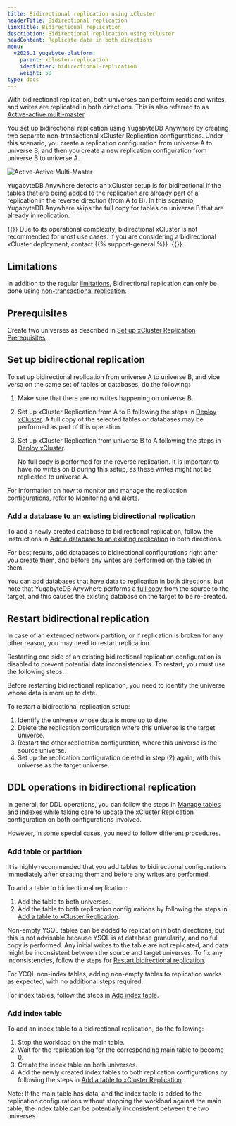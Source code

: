 ```yaml
---
title: Bidirectional replication using xCluster
headerTitle: Bidirectional replication
linkTitle: Bidirectional replication
description: Bidirectional replication using xCluster
headContent: Replicate data in both directions
menu:
  v2025.1_yugabyte-platform:
    parent: xcluster-replication
    identifier: bidirectional-replication
    weight: 50
type: docs
---
```


With bidirectional replication, both universes can perform reads and writes, and writes are replicated in both directions. This is also referred to as [Active-active multi-master](../../../../architecture/docdb-replication/async-replication/#active-active-multi-master).

You set up bidirectional replication using YugabyteDB Anywhere by creating two separate non-transactional xCluster Replication configurations. Under this scenario, you create a replication configuration from universe A to universe B, and then you create a new replication configuration from universe B to universe A.

![Active-Active Multi-Master](/images/architecture/replication/active-active-deployment-new.png)

YugabyteDB Anywhere detects an xCluster setup is for bidirectional if the tables that are being added to the replication are already part of a replication in the reverse direction (from A to B). In this scenario, YugabyteDB Anywhere skips the full copy for tables on universe B that are already in replication.

{{<note title="Bidirectional xCluster deployment">}}
Due to its operational complexity, bidirectional xCluster is not recommended for most use cases. If you are considering a bidirectional xCluster deployment, contact {{% support-general %}}.
{{</note>}}

## Limitations

In addition to the regular [limitations](../#limitations), Bidirectional replication can only be done using [non-transactional replication](../#xcluster-configurations).

## Prerequisites

Create two universes as described in [Set up xCluster Replication Prerequisites](../xcluster-replication-setup/#prerequisites).

## Set up bidirectional replication

To set up bidirectional replication from universe A to universe B, and vice versa on the same set of tables or databases, do the following:

1. Make sure that there are no writes happening on universe B.
1. Set up xCluster Replication from A to B following the steps in [Deploy xCluster](../../../../deploy/multi-dc/async-replication/async-deployment/). A full copy of the selected tables or databases may be performed as part of this operation.
1. Set up xCluster Replication from universe B to A following the steps in [Deploy xCluster](../../../../deploy/multi-dc/async-replication/async-deployment/).

    No full copy is performed for the reverse replication. It is important to have no writes on B during this setup, as these writes might not be replicated to universe A.

For information on how to monitor and manage the replication configurations, refer to [Monitoring and alerts](../xcluster-replication-setup/#monitoring-and-alerts).

### Add a database to an existing bidirectional replication

To add a newly created database to bidirectional replication, follow the instructions in [Add a database to an existing replication](../xcluster-replication-setup/#add-a-database-to-an-existing-replication) in both directions.

For best results, add databases to bidirectional configurations right after you create them, and before any writes are performed on the tables in them.

You can add databases that have data to replication in both directions, but note that YugabyteDB Anywhere performs a [full copy](../xcluster-replication-setup/#full-copy-during-xcluster-setup) from the source to the target, and this causes the existing database on the target to be re-created.

## Restart bidirectional replication

In case of an extended network partition, or if replication is broken for any other reason, you may need to restart replication.

Restarting one side of an existing bidirectional replication configuration is disabled to prevent potential data inconsistencies. To restart, you must use the following steps.

Before restarting bidirectional replication, you need to identify the universe whose data is more up to date.

To restart a bidirectional replication setup:

1. Identify the universe whose data is more up to date.
1. Delete the replication configuration where this universe is the target universe.
1. Restart the other replication configuration, where this universe is the source universe.
1. Set up the replication configuration deleted in step (2) again, with this universe as the target universe.

## DDL operations in bidirectional replication

In general, for DDL operations, you can follow the steps in [Manage tables and indexes](../xcluster-replication-ddl/) while taking care to update the xCluster Replication configuration on both configurations involved.

However, in some special cases, you need to follow different procedures.

### Add table or partition

It is highly recommended that you add tables to bidirectional configurations immediately after creating them and before any writes are performed.

To add a table to bidirectional replication:

1. Add the table to both universes.
1. Add the table to both replication configurations by following the steps in [Add a table to xCluster Replication](../xcluster-replication-ddl/#add-a-table-to-replication).

Non-empty YSQL tables can be added to replication in both directions, but this is not advisable because YSQL is at database granularity, and no full copy is performed. Any initial writes to the table are not replicated, and data might be inconsistent between the source and target universes. To fix any inconsistencies, follow the steps for [Restart bidirectional replication](#restart-bidirectional-replication).

For YCQL non-index tables, adding non-empty tables to replication works as expected, with no additional steps required.

For index tables, follow the steps in [Add index table](#add-index-table).

### Add index table

To add an index table to a bidirectional replication, do the following:

1. Stop the workload on the main table.
1. Wait for the replication lag for the corresponding main table to become 0.
1. Create the index table on both universes.
1. Add the newly created index tables to both replication configurations by following the steps in [Add a table to xCluster Replication](../xcluster-replication-ddl/#add-a-table-to-replication).

Note: If the main table has data, and the index table is added to the replication configurations without stopping the workload against the main table, the index table can be potentially inconsistent between the two universes.
